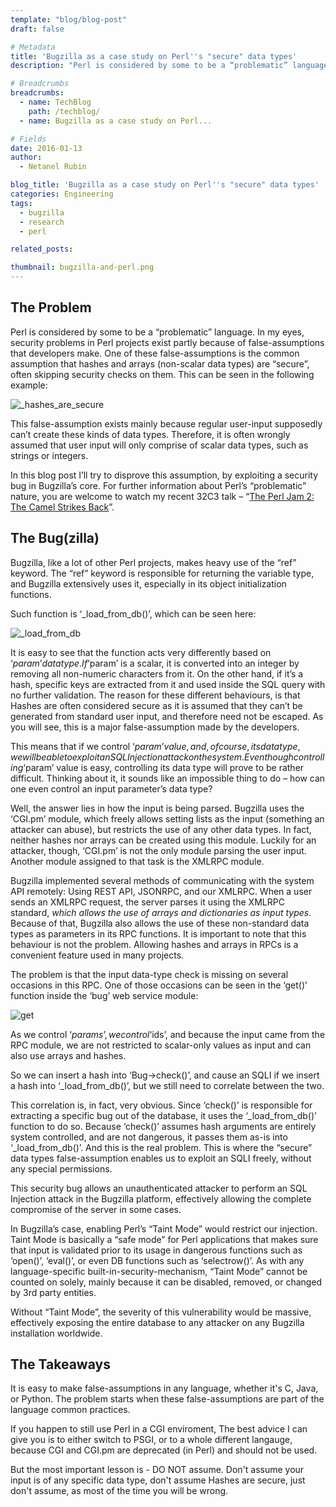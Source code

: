 ```yaml
---
template: "blog/blog-post"
draft: false

# Metadata
title: 'Bugzilla as a case study on Perl''s "secure" data types'
description: "Perl is considered by some to be a “problematic” language. In my eyes, security problems in Perl projects exist partly because of false-assumptions that developers make."

# Breadcrumbs
breadcrumbs:
  - name: TechBlog
    path: /techblog/
  - name: Bugzilla as a case study on Perl...

# Fields
date: 2016-01-13
author:
  - Netanel Rubin

blog_title: 'Bugzilla as a case study on Perl''s "secure" data types'
categories: Engineering
tags:
  - bugzilla
  - research
  - perl

related_posts:

thumbnail: bugzilla-and-perl.png
---
```


## The Problem

Perl is considered by some to be a “problematic” language. In my eyes, security problems in Perl projects exist partly because of false-assumptions that developers make. One of these false-assumptions is the common assumption that hashes and arrays (non-scalar data types) are “secure”, often skipping security checks on them. This can be seen in the following example:

![_hashes_are_secure](/assets/images/blog/hashes-are-secure.png)

This false-assumption exists mainly because regular user-input supposedly can’t create these kinds of data types. Therefore, it is often wrongly assumed that user input will only comprise of scalar data types, such as strings or integers.

In this blog post I’ll try to disprove this assumption, by exploiting a security bug in Bugzilla’s core.
For further information about Perl’s “problematic” nature, you are welcome to watch my recent 32C3 talk – “[The Perl Jam 2: The Camel Strikes Back](https://media.ccc.de/v/32c3-7130-the_perl_jam_2#video)”.

## The Bug(zilla)

Bugzilla, like a lot of other Perl projects, makes heavy use of the “ref” keyword. The “ref” keyword is responsible for returning the variable type, and Bugzilla extensively uses it, especially in its object initialization functions.

Such function is ‘\_load_from_db()’, which can be seen here:

![_load_from_db](/assets/images/blog/bugzilla-load-from-db.png)

It is easy to see that the function acts very differently based on ‘$param’ data type. If ‘$param’ is a scalar, it is converted into an integer by removing all non-numeric characters from it. On the other hand, if it’s a hash, specific keys are extracted from it and used inside the SQL query with no further validation. The reason for these different behaviours, is that Hashes are often considered secure as it is assumed that they can’t be generated from standard user input, and therefore need not be escaped. As you will see, this is a major false-assumption made by the developers.

This means that if we control ‘$param’ value, and, of course, its data type, we will be able to exploit an SQL Injection attack on the system.
Even though controlling ‘$param’ value is easy, controlling its data type will prove to be rather difficult. Thinking about it, it sounds like an impossible thing to do – how can one even control an input parameter’s data type?

Well, the answer lies in how the input is being parsed. Bugzilla uses the ‘CGI.pm’ module, which freely allows setting lists as the input (something an attacker can abuse), but restricts the use of any other data types. In fact, neither hashes nor arrays can be created using this module. Luckily for an attacker, though, ‘CGI.pm’ is not the only module parsing the user input. Another module assigned to that task is the XMLRPC module.

Bugzilla implemented several methods of communicating with the system API remotely: Using REST API, JSONRPC, and our XMLRPC. When a user sends an XMLRPC request, the server parses it using the XMLRPC standard, _which allows the use of arrays and dictionaries as input types_. Because of that, Bugzilla also allows the use of these non-standard data types as parameters in its RPC functions.
It is important to note that this behaviour is not the problem. Allowing hashes and arrays in RPCs is a convenient feature used in many projects.

The problem is that the input data-type check is missing on several occasions in this RPC. One of those occasions can be seen in the ‘get()’ function inside the ‘bug’ web service module:

![get](/assets/images/blog/bugzilla-get.png)

As we control ‘$params’, we control ‘$ids’, and because the input came from the RPC module, we are not restricted to scalar-only values as input and can also use arrays and hashes.

So we can insert a hash into ‘Bug->check()’, and cause an SQLI if we insert a hash into ‘\_load_from_db()’, but we still need to correlate between the two.

This correlation is, in fact, very obvious. Since ‘check()’ is responsible for extracting a specific bug out of the database, it uses the ‘\_load_from_db()’ function to do so. Because ‘check()’ assumes hash arguments are entirely system controlled, and are not dangerous, it passes them as-is into ‘\_load_from_db()’. And this is the real problem. This is where the “secure” data types false-assumption enables us to exploit an SQLI freely, without any special permissions.

This security bug allows an unauthenticated attacker to perform an SQL Injection attack in the Bugzilla platform, effectively allowing the complete compromise of the server in some cases.

In Bugzilla’s case, enabling Perl’s “Taint Mode” would restrict our injection. Taint Mode is basically a “safe mode” for Perl applications that makes sure that input is validated prior to its usage in dangerous functions such as ‘open()’, ‘eval()’, or even DB functions such as ‘selectrow()’. As with any language-specific built-in-security-mechanism, “Taint Mode” cannot be counted on solely, mainly because it can be disabled, removed, or changed by 3rd party entities.

Without “Taint Mode”, the severity of this vulnerability would be massive, effectively exposing the entire database to any attacker on any Bugzilla installation worldwide.

## The Takeaways

It is easy to make false-assumptions in any language, whether it's C, Java, or Python. The problem starts when these false-assumptions are part of the language common practices.

If you happen to still use Perl in a CGI enviroment, The best advice I can give you is to either switch to PSGI, or to a whole different langauge, because CGI and CGI.pm are deprecated (in Perl) and should not be used.

But the most important lesson is - DO NOT assume. Don't assume your input is of any specific data type, don't assume Hashes are secure, just don't assume, as most of the time you will be wrong.
